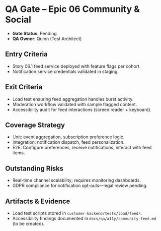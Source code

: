 # QA Gate – Epic 06 Community & Social

- **Gate Status**: Pending
- **QA Owner**: Quinn (Test Architect)

## Entry Criteria
- Story 06.1 feed service deployed with feature flags per cohort.
- Notification service credentials validated in staging.

## Exit Criteria
- Load test ensuring feed aggregation handles burst activity.
- Moderation workflow validated with sample flagged content.
- Accessibility audit for feed interactions (screen reader + keyboard).

## Coverage Strategy
- Unit: event aggregation, subscription preference logic.
- Integration: notification dispatch, feed personalization.
- E2E: Configure preferences, receive notifications, interact with feed items.

## Outstanding Risks
- Real-time channel scalability; requires monitoring dashboards.
- GDPR compliance for notification opt-outs—legal review pending.

## Artifacts & Evidence
- Load test scripts stored in `customer-backend/tests/load/feed/`.
- Accessibility findings documented in `docs/qa/a11y/community-feed.md` (to be created).
